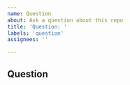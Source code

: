 ```yaml
---
name: Question
about: Ask a question about this repo
title: 'Question: '
labels: 'question'
assignees: ''

---
```


## Question
[//]: # (Place your question below.)
